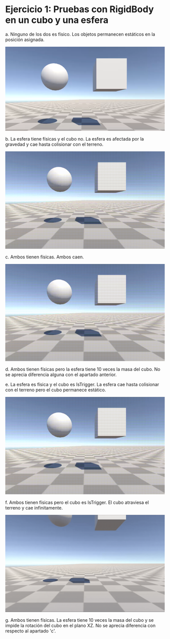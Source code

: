 # Ejercicio 1: Pruebas con RigidBody en un cubo y una esfera
a. Ninguno de los dos es físico.
Los objetos permanecen estáticos en la posición asignada.

![](https://github.com/alu0101444741/InterfacesInteligentes_2/blob/main/Ejercicio1/Apartado_a.png)

b. La esfera tiene físicas y el cubo no.
La esfera es afectada por la gravedad y cae hasta colisionar con el terreno.

![](https://github.com/alu0101444741/InterfacesInteligentes_2/blob/main/Ejercicio1/Apartado_b.gif)

c. Ambos tienen físicas.
Ambos caen.

![](https://github.com/alu0101444741/InterfacesInteligentes_2/blob/main/Ejercicio1/Apartado_c.gif)

d. Ambos tienen físicas pero la esfera tiene 10 veces la masa del cubo.
No se aprecia diferencia alguna con el apartado anterior.

e. La esfera es física y el cubo es IsTrigger.
La esfera cae hasta colisionar con el terreno pero el cubo permanece estático.

![](https://github.com/alu0101444741/InterfacesInteligentes_2/blob/main/Ejercicio1/Apartado_b.gif)

f. Ambos tienen físicas pero el cubo es IsTrigger.
El cubo atraviesa el terreno y cae infinitamente.

![](https://github.com/alu0101444741/InterfacesInteligentes_2/blob/main/Ejercicio1/Apartado_f.gif)

g. Ambos tienen físicas. La esfera tiene 10 veces la masa del cubo y se impide la rotación del cubo en el plano XZ.
No se aprecia diferencia con respecto al apartado 'c'.
